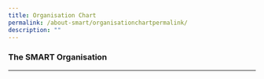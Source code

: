 ```yaml
---
title: Organisation Chart
permalink: /about-smart/organisationchartpermalink/
description: ""
---
```

### The SMART Organisation
----------------------

